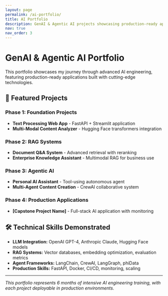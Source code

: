 ```yaml
---
layout: page
permalink: /ai-portfolio/
title: AI Portfolio
description: GenAI & Agentic AI projects showcasing production-ready applications
nav: true
nav_order: 3
---
```


# GenAI & Agentic AI Portfolio

This portfolio showcases my journey through advanced AI engineering, featuring production-ready applications built with cutting-edge technologies.

## 🚀 Featured Projects

### Phase 1: Foundation Projects
- **Text Processing Web App** - FastAPI + Streamlit application
- **Multi-Modal Content Analyzer** - Hugging Face transformers integration

### Phase 2: RAG Systems
- **Document Q&A System** - Advanced retrieval with reranking
- **Enterprise Knowledge Assistant** - Multimodal RAG for business use

### Phase 3: Agentic AI
- **Personal AI Assistant** - Tool-using autonomous agent
- **Multi-Agent Content Creation** - CrewAI collaborative system

### Phase 4: Production Applications
- **[Capstone Project Name]** - Full-stack AI application with monitoring

## 🛠️ Technical Skills Demonstrated
- **LLM Integration:** OpenAI GPT-4, Anthropic Claude, Hugging Face models
- **RAG Systems:** Vector databases, embedding optimization, evaluation metrics  
- **Agent Frameworks:** LangChain, CrewAI, LangGraph, phiData
- **Production Skills:** FastAPI, Docker, CI/CD, monitoring, scaling

---
*This portfolio represents 6 months of intensive AI engineering training, with each project deployable in production environments.*
